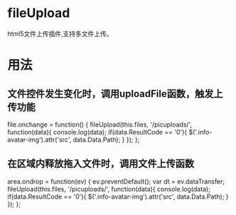 # fileUpload
html5文件上传插件,支持多文件上传。

# 用法

## 文件控件发生变化时，调用uploadFile函数，触发上传功能

file.onchange = function() {
    fileUpload(this.files, '/picuploads/', function(data){
	    console.log(data);
	    if(data.ResultCode == '0'){
	        $('.info-avatar-img').attr('src', data.Data.Path);
	    }
	});
};

## 在区域内释放拖入文件时，调用文件上传函数
area.ondrop = function(ev) {
    ev.preventDefault();
    var dt = ev.dataTransfer;
    fileUpload(this.files, '/picuploads/', function(data){
	    console.log(data);
	    if(data.ResultCode == '0'){
	        $('.info-avatar-img').attr('src', data.Data.Path);
	    }
	});
};
